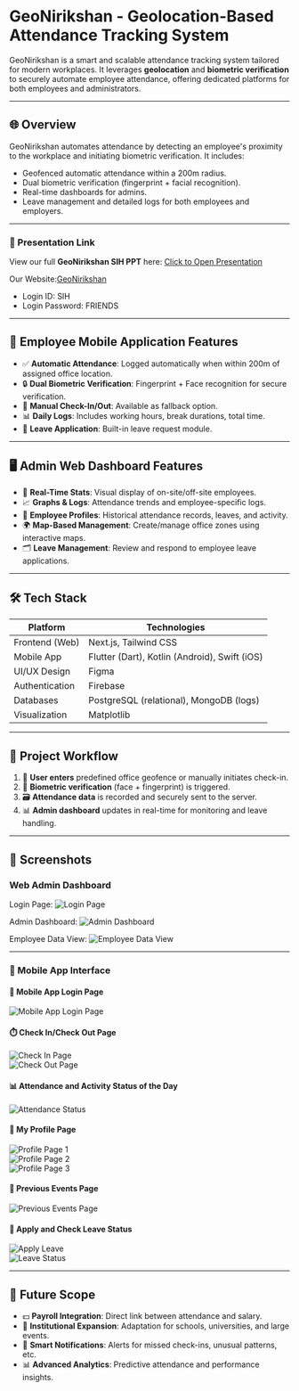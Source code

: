 # GeoNirikshan - Geolocation-Based Attendance Tracking System

GeoNirikshan is a smart and scalable attendance tracking system tailored for modern workplaces. It leverages **geolocation** and **biometric verification** to securely automate employee attendance, offering dedicated platforms for both employees and administrators.

---

## 🌐 Overview

GeoNirikshan automates attendance by detecting an employee's proximity to the workplace and initiating biometric verification. It includes:

- Geofenced automatic attendance within a 200m radius.
- Dual biometric verification (fingerprint + facial recognition).
- Real-time dashboards for admins.
- Leave management and detailed logs for both employees and employers.

---

### 📂 Presentation Link  
View our full **GeoNirikshan SIH PPT** here: [Click to Open Presentation](https://drive.google.com/file/d/1Ey9sVipXjYb_N4zxmi__FkowZgiVboJJ/view?usp=sharing)

Our Website:[GeoNirikshan](https://geonirikshan.onrender.com)

- Login ID: SIH
- Login Password: FRIENDS

---

## 📱 Employee Mobile Application Features

- ✅ **Automatic Attendance**: Logged automatically when within 200m of assigned office location.
- 🔒 **Dual Biometric Verification**: Fingerprint + Face recognition for secure verification.
- 📝 **Manual Check-In/Out**: Available as fallback option.
- 📊 **Daily Logs**: Includes working hours, break durations, total time.
- 📅 **Leave Application**: Built-in leave request module.

---

## 🖥️ Admin Web Dashboard Features

- 📍 **Real-Time Stats**: Visual display of on-site/off-site employees.
- 📈 **Graphs & Logs**: Attendance trends and employee-specific logs.
- 👤 **Employee Profiles**: Historical attendance records, leaves, and activity.
- 🌍 **Map-Based Management**: Create/manage office zones using interactive maps.
- 🗂️ **Leave Management**: Review and respond to employee leave applications.

---

## 🛠 Tech Stack

| Platform       | Technologies                           |
|----------------|----------------------------------------|
| Frontend (Web) | Next.js, Tailwind CSS                  |
| Mobile App     | Flutter (Dart), Kotlin (Android), Swift (iOS) |
| UI/UX Design   | Figma                                  |
| Authentication| Firebase                                |
| Databases      | PostgreSQL (relational), MongoDB (logs)|
| Visualization  | Matplotlib                             |

---

## 🔄 Project Workflow

1. 📍 **User enters** predefined office geofence or manually initiates check-in.
2. 🔐 **Biometric verification** (face + fingerprint) is triggered.
3. 🗃️ **Attendance data** is recorded and securely sent to the server.
4. 📊 **Admin dashboard** updates in real-time for monitoring and leave handling.

---

## 📸 Screenshots

### Web Admin Dashboard  
Login Page:
![Login Page](/images/Screenshot%202025-06-05%20024253.png)

Admin Dashboard:
![Admin Dashboard](/images/Screenshot%202025-06-05%20024308.png)

Employee Data View:
![Employee Data View](/images/Screenshot%202025-06-05%20024319.png)





---

### 📱 Mobile App Interface

#### 🔐 Mobile App Login Page  
![Mobile App Login Page](/images/IMG-20250605-WA0013.jpg)

#### ⏱️ Check In/Check Out Page  
![Check In Page](/images/IMG-20250605-WA0015.jpg)  
![Check Out Page](/images/IMG-20250605-WA0016.jpg)

#### 📊 Attendance and Activity Status of the Day  
![Attendance Status](/images/IMG-20250605-WA0021.jpg)

#### 👤 My Profile Page  
![Profile Page 1](/images/IMG-20250605-WA0022.jpg)  
![Profile Page 2](/images/IMG-20250605-WA0023.jpg)  
![Profile Page 3](/images/IMG-20250605-WA0019.jpg)

#### 📅 Previous Events Page  
![Previous Events Page](/images/IMG-20250605-WA0014.jpg)

#### 📝 Apply and Check Leave Status  
![Apply Leave](/images/IMG-20250605-WA0017.jpg)  
![Leave Status](/images/IMG-20250605-WA0018.jpg)

---

## 🚀 Future Scope

- 💵 **Payroll Integration**: Direct link between attendance and salary.
- 🏫 **Institutional Expansion**: Adaptation for schools, universities, and large events.
- 🔔 **Smart Notifications**: Alerts for missed check-ins, unusual patterns, etc.
- 📊 **Advanced Analytics**: Predictive attendance and performance insights.
